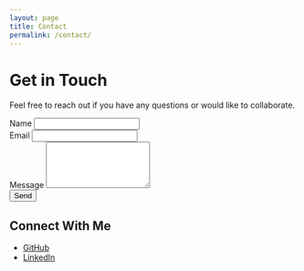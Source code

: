 ```yaml
---
layout: page
title: Contact
permalink: /contact/
---
```


# Get in Touch

Feel free to reach out if you have any questions or would like to collaborate.

<form action="https://formspree.io/f/your_form_id" method="POST">
  <div class="form-group">
    <label for="name">Name</label>
    <input type="text" name="name" id="name" required>
  </div>
  <div class="form-group">
    <label for="email">Email</label>
    <input type="email" name="_replyto" id="email" required>
  </div>
  <div class="form-group">
    <label for="message">Message</label>
    <textarea name="message" id="message" rows="5" required></textarea>
  </div>
  <button type="submit">Send</button>
</form>

## Connect With Me

- [GitHub](https://github.com/yourusername)
- [LinkedIn](https://www.linkedin.com/in/ishan-kakodkar/)

